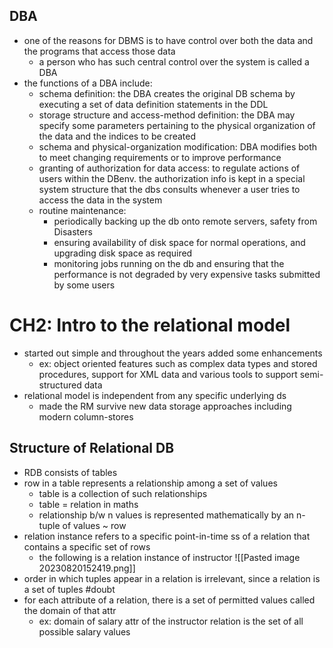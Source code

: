 ## DBA
- one of the reasons for DBMS is to have control over both the data and the programs that access those data
	- a person who has such central control over the system is called a DBA
- the functions of a DBA include:
	- schema definition: the DBA creates the original DB schema by executing a set of data definition statements in the DDL
	- storage structure and access-method definition: the DBA may specify some parameters pertaining to the physical organization of the data and the indices to be created
	- schema and physical-organization modification: DBA modifies both to meet changing requirements or to improve performance
	- granting of authorization for data access: to regulate actions of users within the DBenv. the authorization info is kept in a special system structure that the dbs consults whenever a user tries to access the data in the system
	- routine maintenance: 
		- periodically backing up the db onto remote servers, safety from Disasters
		- ensuring availability of disk space for normal operations, and upgrading disk space as required
		- monitoring jobs running on the db and ensuring that the performance is not degraded by very expensive tasks submitted by some users

# CH2: Intro to the relational model
- started out simple and throughout the years added some enhancements
	- ex: object oriented features such as complex data types and stored procedures, support for XML data and various tools to support semi-structured data
- relational model is independent from any specific underlying ds
	- made the RM survive new data storage approaches including modern column-stores
## Structure of Relational DB
- RDB consists of tables
- row in a table represents a relationship among a set of values
	- table is a collection of such relationships
	- table = relation in maths
	- relationship b/w n values is represented mathematically by an n-tuple of values ~ row
- relation instance refers to a specific point-in-time ss of a relation that contains a specific set of rows
	- the following is a relation instance of instructor
![[Pasted image 20230820152419.png]]
- order in which tuples appear in a relation is irrelevant, since a relation is a set of tuples #doubt
- for each attribute of a relation, there is a set of permitted values called the domain of that attr
	- ex: domain of salary attr of the instructor relation is the set of all possible salary values